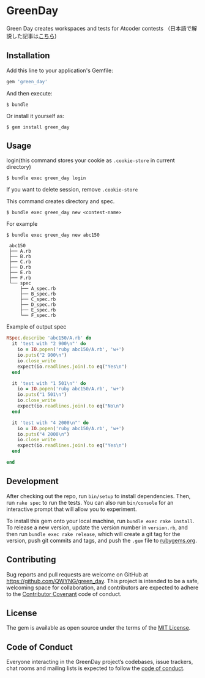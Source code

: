 # GreenDay
Green Day creates workspaces and tests for Atcoder contests
（日本語で解説した記事は[こちら](https://qiita.com/QWYNG/items/0e2e6b72bd1969d0d751))
## Installation

Add this line to your application's Gemfile:

```ruby
gem 'green_day'
```

And then execute:

    $ bundle

Or install it yourself as:

    $ gem install green_day

## Usage
login(this command stores your cookie as `.cookie-store` in current directory)

    $ bundle exec green_day login

If you want to delete session, remove `.cookie-store`

This command creates directory and spec.

    $ bundle exec green_day new <contest-name>

For example

    $ bundle exec green_day new abc150

   ```
    abc150
    ├── A.rb
    ├── B.rb
    ├── C.rb
    ├── D.rb
    ├── E.rb
    ├── F.rb
    └── spec
        ├── A_spec.rb
        ├── B_spec.rb
        ├── C_spec.rb
        ├── D_spec.rb
        ├── E_spec.rb
        └── F_spec.rb
   ```

   Example of output spec

```ruby
RSpec.describe 'abc150/A.rb' do
  it 'test with "2 900\n"' do
    io = IO.popen('ruby abc150/A.rb', 'w+')
    io.puts("2 900\n")
    io.close_write
    expect(io.readlines.join).to eq("Yes\n")
  end

  it 'test with "1 501\n"' do
    io = IO.popen('ruby abc150/A.rb', 'w+')
    io.puts("1 501\n")
    io.close_write
    expect(io.readlines.join).to eq("No\n")
  end

  it 'test with "4 2000\n"' do
    io = IO.popen('ruby abc150/A.rb', 'w+')
    io.puts("4 2000\n")
    io.close_write
    expect(io.readlines.join).to eq("Yes\n")
  end

end
```

## Development

After checking out the repo, run `bin/setup` to install dependencies. Then, run `rake spec` to run the tests. You can also run `bin/console` for an interactive prompt that will allow you to experiment.

To install this gem onto your local machine, run `bundle exec rake install`. To release a new version, update the version number in `version.rb`, and then run `bundle exec rake release`, which will create a git tag for the version, push git commits and tags, and push the `.gem` file to [rubygems.org](https://rubygems.org).

## Contributing
Bug reports and pull requests are welcome on GitHub at https://github.com/QWYNG/green_day. This project is intended to be a safe, welcoming space for collaboration, and contributors are expected to adhere to the [Contributor Covenant](http://contributor-covenant.org) code of conduct.

## License

The gem is available as open source under the terms of the [MIT License](https://opensource.org/licenses/MIT).

## Code of Conduct

Everyone interacting in the GreenDay project’s codebases, issue trackers, chat rooms and mailing lists is expected to follow the [code of conduct](https://github.com/QWYNG/green_day/blob/master/CODE_OF_CONDUCT.md).
